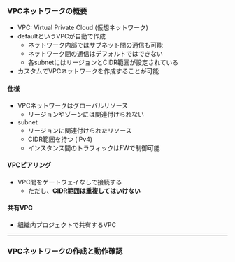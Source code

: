 ### VPCネットワークの概要
- VPC: Virtual Private Cloud (仮想ネットワーク)
- defaultというVPCが自動で作成
  - ネットワーク内部ではサブネット間の通信も可能
  - ネットワーク間の通信はデフォルトではできない
  - 各subnetにはリージョンとCIDR範囲が設定されている
- カスタムでVPCネットワークを作成することが可能

#### 仕様
- VPCネットワークはグローバルリソース
  - リージョンやゾーンには関連付けられない
- subnet
  - リージョンに関連付けられたリソース
  - CIDR範囲を持つ (IPv4)
  - インスタンス間のトラフィックはFWで制御可能

#### VPCピアリング
- VPC間をゲートウェイなしで接続する
  - ただし、**CIDR範囲は重複してはいけない**

#### 共有VPC
- 組織内プロジェクトで共有するVPC

---

### VPCネットワークの作成と動作確認
